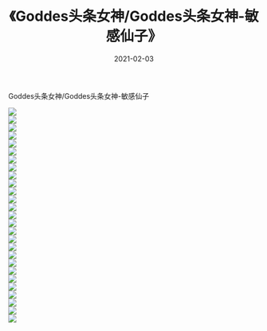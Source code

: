 ﻿---
layout: post
title:  《Goddes头条女神/Goddes头条女神-敏感仙子》
date:   2021-02-03
img: http://img.660000.xyz/Sharelink/网络美图/2021/Goddes头条女神/Goddes头条女神-敏感仙子/000.jpg
categories: [美女, 清纯, 唯美]
---

Goddes头条女神/Goddes头条女神-敏感仙子

 ![](http://img.660000.xyz/Sharelink/网络美图/2021/Goddes头条女神/Goddes头条女神-敏感仙子/001.jpg) <br>![](http://img.660000.xyz/Sharelink/网络美图/2021/Goddes头条女神/Goddes头条女神-敏感仙子/002.jpg) <br>![](http://img.660000.xyz/Sharelink/网络美图/2021/Goddes头条女神/Goddes头条女神-敏感仙子/003.jpg) <br>![](http://img.660000.xyz/Sharelink/网络美图/2021/Goddes头条女神/Goddes头条女神-敏感仙子/004.jpg) <br>![](http://img.660000.xyz/Sharelink/网络美图/2021/Goddes头条女神/Goddes头条女神-敏感仙子/005.jpg) <br>![](http://img.660000.xyz/Sharelink/网络美图/2021/Goddes头条女神/Goddes头条女神-敏感仙子/006.jpg) <br>![](http://img.660000.xyz/Sharelink/网络美图/2021/Goddes头条女神/Goddes头条女神-敏感仙子/007.jpg) <br>![](http://img.660000.xyz/Sharelink/网络美图/2021/Goddes头条女神/Goddes头条女神-敏感仙子/008.jpg) <br>![](http://img.660000.xyz/Sharelink/网络美图/2021/Goddes头条女神/Goddes头条女神-敏感仙子/009.jpg) <br>![](http://img.660000.xyz/Sharelink/网络美图/2021/Goddes头条女神/Goddes头条女神-敏感仙子/010.jpg) <br>![](http://img.660000.xyz/Sharelink/网络美图/2021/Goddes头条女神/Goddes头条女神-敏感仙子/011.jpg) <br>![](http://img.660000.xyz/Sharelink/网络美图/2021/Goddes头条女神/Goddes头条女神-敏感仙子/012.jpg) <br>![](http://img.660000.xyz/Sharelink/网络美图/2021/Goddes头条女神/Goddes头条女神-敏感仙子/013.jpg) <br>![](http://img.660000.xyz/Sharelink/网络美图/2021/Goddes头条女神/Goddes头条女神-敏感仙子/014.jpg) <br>![](http://img.660000.xyz/Sharelink/网络美图/2021/Goddes头条女神/Goddes头条女神-敏感仙子/015.jpg) <br>![](http://img.660000.xyz/Sharelink/网络美图/2021/Goddes头条女神/Goddes头条女神-敏感仙子/016.jpg) <br>![](http://img.660000.xyz/Sharelink/网络美图/2021/Goddes头条女神/Goddes头条女神-敏感仙子/017.jpg) <br>![](http://img.660000.xyz/Sharelink/网络美图/2021/Goddes头条女神/Goddes头条女神-敏感仙子/018.jpg) <br>![](http://img.660000.xyz/Sharelink/网络美图/2021/Goddes头条女神/Goddes头条女神-敏感仙子/019.jpg) <br>![](http://img.660000.xyz/Sharelink/网络美图/2021/Goddes头条女神/Goddes头条女神-敏感仙子/020.jpg) <br>![](http://img.660000.xyz/Sharelink/网络美图/2021/Goddes头条女神/Goddes头条女神-敏感仙子/021.jpg) <br>![](http://img.660000.xyz/Sharelink/网络美图/2021/Goddes头条女神/Goddes头条女神-敏感仙子/022.jpg) <br>![](http://img.660000.xyz/Sharelink/网络美图/2021/Goddes头条女神/Goddes头条女神-敏感仙子/023.jpg) <br>![](http://img.660000.xyz/Sharelink/网络美图/2021/Goddes头条女神/Goddes头条女神-敏感仙子/024.jpg) <br>![](http://img.660000.xyz/Sharelink/网络美图/2021/Goddes头条女神/Goddes头条女神-敏感仙子/025.jpg) <br>![](http://img.660000.xyz/Sharelink/网络美图/2021/Goddes头条女神/Goddes头条女神-敏感仙子/026.jpg) <br>![](http://img.660000.xyz/Sharelink/网络美图/2021/Goddes头条女神/Goddes头条女神-敏感仙子/027.jpg) <br>